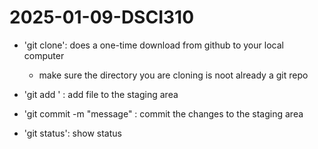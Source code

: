 # 2025-01-09-DSCI310

- 'git clone': does a one-time download from github to your local computer
    - make sure the directory you are cloning is noot already a git repo

- 'git add <filename>' : add file to the staging area
- 'git commit -m "message" : commit the changes to the staging area
- 'git status': show status